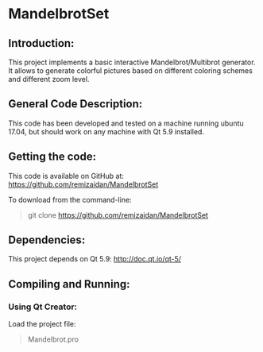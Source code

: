 MandelbrotSet
=============

Introduction:
-------------

This project implements a basic interactive Mandelbrot/Multibrot generator.
It allows to generate colorful pictures based on different coloring schemes and different zoom level.


General Code Description:
-------------------------

This code has been developed and tested on a machine running ubuntu 17.04, but should work on any machine with Qt 5.9 installed.


Getting the code:
-----------------

This code is available on GitHub at:
<a href="https://github.com/remizaidan/MandelbrotSet">
https://github.com/remizaidan/MandelbrotSet
</a>

To download from the command-line:

>    git clone https://github.com/remizaidan/MandelbrotSet

Dependencies:
-------------

This project depends on Qt 5.9:
<a href="http://doc.qt.io/qt-5/">
http://doc.qt.io/qt-5/
</a>



Compiling and Running:
----------------------

### Using Qt Creator:

Load the project file:
> Mandelbrot.pro

